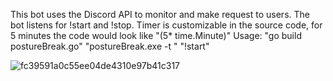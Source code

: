 This bot uses the Discord API to monitor and make request to users. The bot listens for !start and !stop. Timer is customizable in the source code, for 5 minutes the code would look like "(5* time.Minute)"
Usage: "go build postureBreak.go" "postureBreak.exe -t <bot token>" "!start"
  
  
![fc39591a0c55ee04de4310e97b41c317](https://user-images.githubusercontent.com/91348941/151470236-54f75972-0273-4826-b6cf-215d9d0569d9.png)
